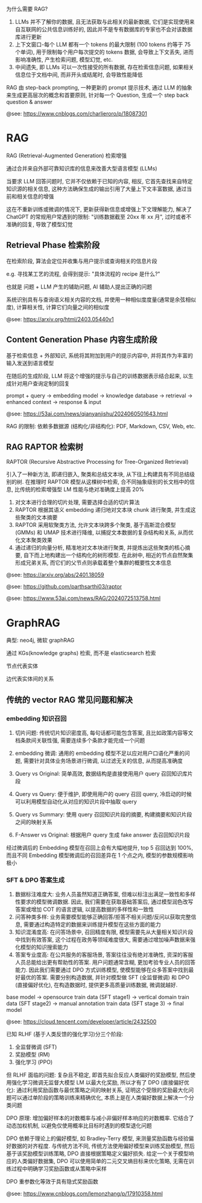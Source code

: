 为什么需要 RAG?

1. LLMs 并不了解你的数据, 且无法获取与此相关的最新数据, 它们是实现使用来自互联网的公共信息训练好的, 因此并不是专有数据库的专家也不会对该数据库进行更新
2. 上下文窗口-每个 LLM 都有一个 tokens 的最大限制 (100 tokens 约等于 75 个单词), 用于限制每个用户每次提交的 tokens 数据, 会导致上下文丢失, 进而影响准确性, 产生检索问题, 模型幻觉, etc.
3. 中间遗失, 即 LLMs 可以一次性接受的所有数据, 存在检索信息问题, 如果相关信息位于文档中间, 而非开头或结尾时, 会导致性能降低

RAG 由 step-back prompting, 一种更新的 prompt 提示技术, 通过 LLM 的抽象来生成更高层次的概念和首要原则, 针对每一个 Question, 生成一个 step back question & answer

@see: https://www.cnblogs.com/charlieroro/p/18087301

# RAG

RAG (Retrieval-Augmented Generation) 检索增强

通过合并来自外部可靠知识库的信息来改善大型语言模型 (LLMs)

当要求 LLM 回答问题时, 它并不仅依赖于已知的内容, 相反, 它首先查找来自特定知识源的相关信息, 这种方法确保生成的输出引用了大量上下文丰富数据, 通过当前和相关信息的增强

这在不重新训练或微调的情况下, 更新获得新信息或增强上下文理解能力, 解决了 ChatGPT 的常规用户常遇到的限制: "训练数据截至 20xx 年 xx 月", 过时或者不准确的回复, 导致了模型幻觉

## Retrieval Phase 检索阶段

在检索阶段, 算法会定位并收集与用户提示或查询相关的信息片段

e.g. 寻找某工艺的流程, 会得到提示: "具体流程的 recipe 是什么?"

也就是 问题 + LLM 产生的辅助问题, AI 辅助人提出正确的问题

系统识别具有与查询语义相关内容的文档, 并使用一种相似度度量(通常是余弦相似度), 计算相关性, 计算它们向量之间的相似度

@see: https://arxiv.org/html/2403.05440v1

## Content Generation Phase 内容生成阶段

基于检索信息 + 外部知识, 系统将其附加到用户的提示内容中, 并将其作为丰富的输入发送到语言模型

在随后的生成阶段, LLM 将这个增强的提示与自己的训练数据表示结合起来, 以生成针对用户查询定制的回复

prompt + query -> embedding model -> knowledge database -> retrieval -> enhanced context -> response & input

@see: https://53ai.com/news/qianyanjishu/2024060501643.html

RAG 的限制: 依赖多数据源 (结构化/非结构化): PDF, Markdown, CSV, Web, etc.

## RAG RAPTOR 检索树

RAPTOR (Recursive Abstractive Processing for Tree-Organized Retrieval)

引入了一种新方法, 即递归嵌入, 聚类和总结文本块, 从下往上构建具有不同总结级别的树. 在推理时 RAPTOR 模型从这棵树中检索, 合不同抽象级别的长文档中的信息, 比传统的检索增强型 LM 性能与绝对准确度上提高 20%

1. 对文本进行合理的切片处理, 需要选择合适的切片算法
2. RAPTOR 根据其语义 embedding 递归地对文本块 chunk 进行聚类, 并生成这些聚类的文本摘要
3. RAPTOR 采用软聚类方法, 允许文本块跨多个聚类, 基于高斯混合模型 (GMMs) 和 UMAP 技术进行降维, 以捕捉文本数据的复杂结构和关系, 从而优化文本聚类效果
4. 通过递归的向量分析, 精准地对文本块进行聚类, 并提炼出这些聚类的核心摘要, 自下而上地构建出一个结构化的树形模型. 在此树中, 相近的节点自然聚集形成兄弟关系, 而它们的父节点则承载着整个集群的概要性文本信息

@see: https://arxiv.org/abs/2401.18059

@see: https://github.com/parthsarthi03/raptor

@see: https://www.53ai.com/news/RAG/2024072513758.html

# GraphRAG

典型: neo4j, 微软 graphRAG

通过 KGs(knowledge graphs) 检索, 而不是 elasticsearch 检索

节点代表实体

边代表实体间的关系

## 传统的 vector RAG 常见问题和解决

### embedding 知识召回

1. 切片问题: 传统切片知识密度高, 每句话都可能包含答案, 且比如政策内容等文档条款间关联性强, 需要连续多个条款才能完成一个问题
2. embedding 微调: 通用的 embedding 模型不足以应对用户口语化严重的问题, 需要针对具体业务场景进行微调, 以过滤无关的信息, 从而提高准确度

3. Query vs Original: 简单高效, 数据结构是直接使用用户 query 召回知识库片段
4. Query vs Query: 便于维护, 即使用用户的 query 召回 query, 冷启动的时候可以利用模型自动化从对应的知识片段中抽取 query
5. Query vs Summary: 使用 query 召回知识片段的摘要, 构建摘要和知识片段之间的映射关系
6. F-Answer vs Original: 根据用户 query 生成 fake answer 去召回知识片段

经过微调后的 Embedding 模型在召回上会有大幅地提升, top 5 召回达到 100%, 而且不同 Embedding 模型微调后的召回差异在 1 个点之内, 模型的参数规模影响极小

### SFT & DPO 答案生成

1. 数据标注难度大: 业务人员虽然知道正确答案, 但难以标注出满足一致性和多样性要求的模型微调数据. 因此, 我们需要在获取基础答案后, 通过模型润色改写答案或增加 COT 的语言逻辑, 以提高数据的多样性和一致性
2. 问答种类多样: 业务需要模型能够正确回答/拒答不相关问题/反问以获取完整信息, 需要通过构造特定的数据来训练提升模型在这些方面的能力
3. 知识混淆度高: 在问答场景中, 召回精度有限, 模型需要先从大量相关知识片段中找到有效答案, 这个过程在政务等领域难度很大, 需要通过增加噪声数据来强化模型的知识搜索能力
4. 答案专业度高: 在公共服务的客服场景, 答案往往没有绝对准确性, 资深的客服人员总能给出更有帮助性的答案. 用户问题通常含糊, 更加考验专业人员的回答能力. 因此我们需要通过 DPO 方式训练模型, 使模型能够在众多答案中找到最好最优的答案. 需要分别构造数据, 并针对模型做 SFT (全监督微调) 和 DPO (直接偏好优化), 在构造数据时, 提供更多高质量训练数据, 微调就越好.

base model -> opensource train data (SFT stage1) -> vertical domain train data (SFT stage2) -> manual annotation train data (SFT stage 3) -> final model

@see: https://cloud.tencent.com/developer/article/2432500

已知 RLHF (基于人类反馈的强化学习)分三个阶段:

1. 全监督微调 (SFT)
2. 奖励模型 (RM)
3. 强化学习 (PPO)

但 RLHF 面临的问题: 复杂且不稳定, 即首先拟合反应人类偏好的奖励模型, 然后使用强化学习微调无监督大模型 LM 以最大化奖励, 所以才有了 DPO (直接偏好优化): 通过利用奖励函数与最优策略之间的映射关系, 证明这个受限的奖励最大化问题可以通过单阶段的策略训练来精确优化, 本质上是在人类偏好数据上解决一个分类问题

DPO 原理: 增加偏好样本的对数概率与减小非偏好样本响应的对数概率. 它结合了动态加权机制, 以避免仅使用概率比目标时遇到的模型退化问题

DPO 依赖于理论上的偏好模型, 如 Bradley-Terry 模型, 来测量奖励函数与经验偏好数据的对齐程度. 与传统方法不同, 传统方法使用偏好模型来训练奖励模型, 然后基于该奖励模型训练策略, DPO 直接根据策略定义偏好损失. 给定一个关于模型响应的人类偏好数据集, DPO 可以使用简单的二元交叉熵目标来优化策略, 无需在训练过程中明确学习奖励函数或从策略中采样

DPO 重参数化等效于具有隐式奖励函数

@see: https://www.cnblogs.com/lemonzhang/p/17910358.html
